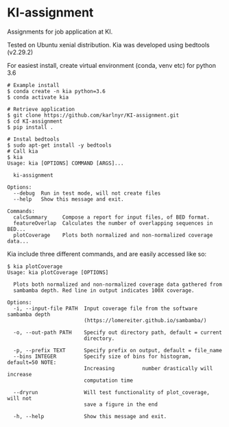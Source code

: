 # KI-assignment
Assignments for job application at KI.

Tested on Ubuntu xenial distribution. Kia was developed using bedtools (v2.29.2)

For easiest install, create virtual environment (conda, venv etc) for python 3.6
```shell
# Example install
$ conda create -n kia python=3.6
$ conda activate kia

# Retrieve application
$ git clone https://github.com/karlnyr/KI-assignment.git
$ cd KI-assignment
$ pip install .

# Instal bedtools
$ sudo apt-get install -y bedtools
# Call kia
$ kia
Usage: kia [OPTIONS] COMMAND [ARGS]...

  ki-assignment

Options:
  --debug  Run in test mode, will not create files
  --help   Show this message and exit.

Commands:
  calcSummary     Compose a report for input files, of BED format.
  featureOverlap  Calculates the number of overlapping sequences in BED...
  plotCoverage    Plots both normalized and non-normalized coverage data...
```

Kia include three different commands, and are easily accessed like so:

```shell
$ kia plotCoverage
Usage: kia plotCoverage [OPTIONS]

  Plots both normalized and non-normalized coverage data gathered from
  sambamba depth. Red line in output indicates 100X coverage.

Options:
  -i, --input-file PATH  Input coverage file from the software sambamba depth
                         (https://lomereiter.github.io/sambamba/)

  -o, --out-path PATH    Specify out directory path, default = current
                         directory.

  -p, --prefix TEXT      Specify prefix on output, default = file_name
  --bins INTEGER         Specify size of bins for histogram, default=50 NOTE:
                         Increasing         number drastically will increase
                         computation time

  --dryrun               Will test functionality of plot_coverage, will not
                         save a figure in the end

  -h, --help             Show this message and exit.
```
